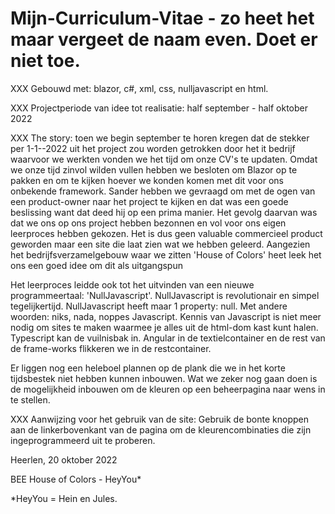 # Mijn-Curriculum-Vitae - zo heet het maar vergeet de naam even. Doet er niet toe.

XXX Gebouwd met: blazor, c#, xml, css, nulljavascript en html. 

XXX Projectperiode van idee tot realisatie: half september - half oktober 2022 

XXX The story: toen we begin september te horen kregen dat de stekker per 1-1--2022 uit het project zou worden getrokken door het it bedrijf waarvoor we werkten vonden we het tijd om onze CV's te updaten. Omdat we onze tijd zinvol wilden vullen hebben we besloten om Blazor op te pakken en om te kijken hoever we konden komen met dit voor ons onbekende framework. 
Sander hebben we gevraagd om met de ogen van een product-owner naar het project te kijken en dat was een goede beslissing want dat deed hij op een prima manier. Het gevolg daarvan was dat we ons op ons project hebben bezonnen en vol voor ons eigen leerproces hebben gekozen. Het is dus geen valuable commercieel product geworden maar een site die laat zien wat we hebben geleerd. Aangezien het bedrijfsverzamelgebouw waar we zitten 'House of Colors' heet leek het ons een goed idee om dit als uitgangspun

Het leerproces leidde ook tot het uitvinden van een nieuwe programmeertaal: 'NullJavascript'. NullJavascript is revolutionair en simpel tegelijkertijd. NullJavascript heeft maar 1 property: null. Met andere woorden: niks, nada, noppes Javascript. Kennis van Javascript is niet meer nodig om sites te maken waarmee je alles uit de html-dom kast kunt halen. Typescript kan de vuilnisbak in. Angular in de textielcontainer en de rest van de frame-works flikkeren we in de restcontainer.  

Er liggen nog een heleboel plannen op de plank die we in het korte tijdsbestek niet hebben kunnen inbouwen. Wat we zeker nog gaan doen is de mogelijkheid inbouwen om de kleuren op een beheerpagina naar wens in te stellen.  

XXX Aanwijzing voor het gebruik van de site:
Gebruik de bonte knoppen aan de linkerbovenkant van de pagina om de kleurencombinaties die zijn ingeprogrammeerd uit te proberen. 


Heerlen, 20 oktober 2022

BEE House of Colors - HeyYou*


*HeyYou = Hein en Jules. 
